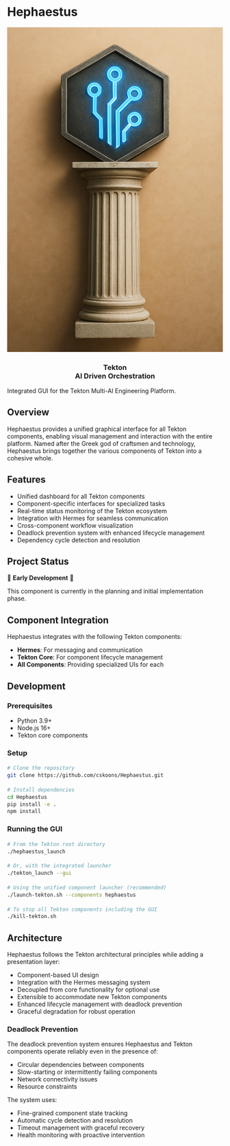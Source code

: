 # Hephaestus

<div align="center">
  <img src="images/icon.png" alt="Hephaestus Logo" width="800"/>
  <h3>Tekton<br>AI Driven Orchestration</h3>
</div>

Integrated GUI for the Tekton Multi-AI Engineering Platform.

## Overview

Hephaestus provides a unified graphical interface for all Tekton components, enabling visual management and interaction with the entire platform. Named after the Greek god of craftsmen and technology, Hephaestus brings together the various components of Tekton into a cohesive whole.

## Features

- Unified dashboard for all Tekton components
- Component-specific interfaces for specialized tasks
- Real-time status monitoring of the Tekton ecosystem
- Integration with Hermes for seamless communication
- Cross-component workflow visualization
- Deadlock prevention system with enhanced lifecycle management
- Dependency cycle detection and resolution

## Project Status

🚧 **Early Development** 🚧

This component is currently in the planning and initial implementation phase.

## Component Integration

Hephaestus integrates with the following Tekton components:

- **Hermes**: For messaging and communication
- **Tekton Core**: For component lifecycle management
- **All Components**: Providing specialized UIs for each

## Development

### Prerequisites

- Python 3.9+
- Node.js 16+
- Tekton core components

### Setup

```bash
# Clone the repository
git clone https://github.com/cskoons/Hephaestus.git

# Install dependencies
cd Hephaestus
pip install -e .
npm install
```

### Running the GUI

```bash
# From the Tekton root directory
./hephaestus_launch

# Or, with the integrated launcher
./tekton_launch --gui

# Using the unified component launcher (recommended)
./launch-tekton.sh --components hephaestus

# To stop all Tekton components including the GUI
./kill-tekton.sh
```

## Architecture

Hephaestus follows the Tekton architectural principles while adding a presentation layer:

- Component-based UI design
- Integration with the Hermes messaging system
- Decoupled from core functionality for optional use
- Extensible to accommodate new Tekton components
- Enhanced lifecycle management with deadlock prevention
- Graceful degradation for robust operation

### Deadlock Prevention

The deadlock prevention system ensures Hephaestus and Tekton components operate reliably even in the presence of:

- Circular dependencies between components
- Slow-starting or intermittently failing components
- Network connectivity issues
- Resource constraints

The system uses:
- Fine-grained component state tracking
- Automatic cycle detection and resolution
- Timeout management with graceful recovery
- Health monitoring with proactive intervention
